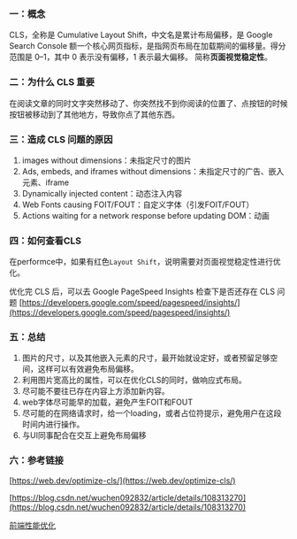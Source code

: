 ### 一：概念
CLS，全称是 Cumulative Layout Shift，中文名是累计布局偏移，是 Google Search Console 额一个核心网页指标，是指网页布局在加载期间的偏移量。得分范围是 0–1，其中 0 表示没有偏移，1 表示最大偏移。
简称**页面视觉稳定性**。

### 二：为什么 CLS 重要
在阅读文章的同时文字突然移动了、你突然找不到你阅读的位置了、点按钮的时候按钮被移动到了其他地方，导致你点了其他东西。

### 三：造成 CLS 问题的原因
1. images without dimensions：未指定尺寸的图片
2. Ads, embeds, and iframes without dimensions：未指定尺寸的广告、嵌入元素、iframe
3. Dynamically injected content：动态注入内容
4. Web Fonts causing FOIT/FOUT：自定义字体（引发FOIT/FOUT）
5. Actions waiting for a network response before updating DOM：动画

### 四：如何查看CLS
在performce中，如果有红色`Layout Shift`，说明需要对页面视觉稳定性进行优化。

优化完 CLS 后，可以去 Google PageSpeed Insights 检查下是否还存在 CLS 问题
[https://developers.google.com/speed/pagespeed/insights/](https://developers.google.com/speed/pagespeed/insights/)

### 五：总结
1. 图片的尺寸，以及其他嵌入元素的尺寸，最开始就设定好，或者预留足够空间，这样可以有效避免布局偏移。
2. 利用图片宽高比的属性，可以在优化CLS的同时，做响应式布局。
3. 尽可能不要往已存在内容上方添加新内容。
4. web字体尽可能早的加载，避免产生FOIT和FOUT
5. 尽可能的在网络请求时，给一个loading，或者占位符提示，避免用户在这段时间内进行操作。
6. 与UI同事配合在交互上避免布局偏移

### 六：参考链接
[https://web.dev/optimize-cls/](https://web.dev/optimize-cls/)

[https://blog.csdn.net/wuchen092832/article/details/108313270](https://blog.csdn.net/wuchen092832/article/details/108313270)

[前端性能优化](https://blog.csdn.net/qiwoo_weekly/article/details/106449805)